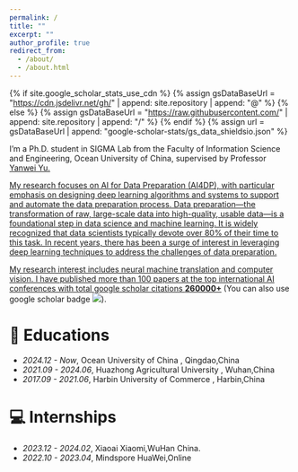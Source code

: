 ```yaml
---
permalink: /
title: ""
excerpt: ""
author_profile: true
redirect_from: 
  - /about/
  - /about.html
---
```


{% if site.google_scholar_stats_use_cdn %}
{% assign gsDataBaseUrl = "https://cdn.jsdelivr.net/gh/" | append: site.repository | append: "@" %}
{% else %}
{% assign gsDataBaseUrl = "https://raw.githubusercontent.com/" | append: site.repository | append: "/" %}
{% endif %}
{% assign url = gsDataBaseUrl | append: "google-scholar-stats/gs_data_shieldsio.json" %}

<span class='anchor' id='about-me'></span>

I’m a Ph.D. student in SIGMA Lab from the Faculty of Information Science and Engineering, Ocean University of China, supervised by Professor <a href='https://yuyanwei.github.io/index.html'>Yanwei Yu.

My research focuses on AI for Data Preparation (AI4DP), with particular emphasis on designing deep learning algorithms and systems to support and automate the data preparation process. Data preparation—the transformation of raw, large-scale data into high-quality, usable data—is a foundational step in data science and machine learning. It is widely recognized that data scientists typically devote over 80% of their time to this task. In recent years, there has been a surge of interest in leveraging deep learning techniques to address the challenges of data preparation.

My research interest includes neural machine translation and computer vision. I have published more than 100 papers at the top international AI conferences with total <a href='https://scholar.google.com/citations?user=wM8rqfwAAAAJ'>google scholar citations <strong><span id='total_cit'>260000+</span></strong></a> (You can also use google scholar badge <a href='https://scholar.google.com/citations?user=wM8rqfwAAAAJ'><img src="https://img.shields.io/endpoint?url={{ url | url_encode }}&logo=Google%20Scholar&labelColor=f6f6f6&color=9cf&style=flat&label=citations"></a>).

# 📖 Educations
- *2024.12 -  Now*, Ocean University of China , Qingdao,China
- *2021.09 - 2024.06*, Huazhong Agricultural University , Wuhan,China
- *2017.09 - 2021.06*, Harbin University of Commerce , Harbin,China


# 💻 Internships
- *2023.12 - 2024.02*, Xiaoai Xiaomi,WuHan China.
- *2022.10 - 2023.04*, Mindspore HuaWei,Online
